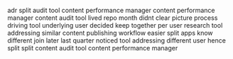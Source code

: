 adr split audit tool content performance manager content performance manager content audit tool lived repo month didnt clear picture process driving tool underlying user decided keep together per user research tool addressing similar content publishing workflow easier split apps know different join later last quarter noticed tool addressing different user hence split split content audit tool content performance manager